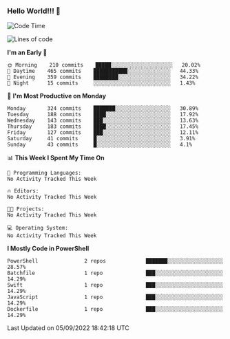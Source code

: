 ### Hello World!!! 👋

<!--
**kekotek/kekotek** is a ✨ _special_ ✨ repository because its `README.md` (this file) appears on your GitHub profile.

Here are some ideas to get you started:

- 🔭 I’m currently working on ...
- 🌱 I’m currently learning ...
- 👯 I’m looking to collaborate on ...
- 🤔 I’m looking for help with ...
- 💬 Ask me about ...
- 📫 How to reach me: ...
- 😄 Pronouns: ...
- ⚡ Fun fact: ...
-->

<!--START_SECTION:waka-->
![Code Time](http://img.shields.io/badge/Code%20Time-361%20hrs%2013%20mins-blue)

![Lines of code](https://img.shields.io/badge/From%20Hello%20World%20I%27ve%20Written-19%20Thousand%20lines%20of%20code-blue)

**I'm an Early 🐤** 

```text
🌞 Morning    210 commits    █████░░░░░░░░░░░░░░░░░░░░   20.02% 
🌆 Daytime    465 commits    ███████████░░░░░░░░░░░░░░   44.33% 
🌃 Evening    359 commits    ████████░░░░░░░░░░░░░░░░░   34.22% 
🌙 Night      15 commits     ░░░░░░░░░░░░░░░░░░░░░░░░░   1.43%

```
📅 **I'm Most Productive on Monday** 

```text
Monday       324 commits    ███████░░░░░░░░░░░░░░░░░░   30.89% 
Tuesday      188 commits    ████░░░░░░░░░░░░░░░░░░░░░   17.92% 
Wednesday    143 commits    ███░░░░░░░░░░░░░░░░░░░░░░   13.63% 
Thursday     183 commits    ████░░░░░░░░░░░░░░░░░░░░░   17.45% 
Friday       127 commits    ███░░░░░░░░░░░░░░░░░░░░░░   12.11% 
Saturday     41 commits     █░░░░░░░░░░░░░░░░░░░░░░░░   3.91% 
Sunday       43 commits     █░░░░░░░░░░░░░░░░░░░░░░░░   4.1%

```


📊 **This Week I Spent My Time On** 

```text
💬 Programming Languages: 
No Activity Tracked This Week

🔥 Editors: 
No Activity Tracked This Week

🐱‍💻 Projects: 
No Activity Tracked This Week

💻 Operating System: 
No Activity Tracked This Week

```

**I Mostly Code in PowerShell** 

```text
PowerShell               2 repos             ███████░░░░░░░░░░░░░░░░░░   28.57% 
Batchfile                1 repo              ███░░░░░░░░░░░░░░░░░░░░░░   14.29% 
Swift                    1 repo              ███░░░░░░░░░░░░░░░░░░░░░░   14.29% 
JavaScript               1 repo              ███░░░░░░░░░░░░░░░░░░░░░░   14.29% 
Dockerfile               1 repo              ███░░░░░░░░░░░░░░░░░░░░░░   14.29%

```



 Last Updated on 05/09/2022 18:42:18 UTC
<!--END_SECTION:waka-->
